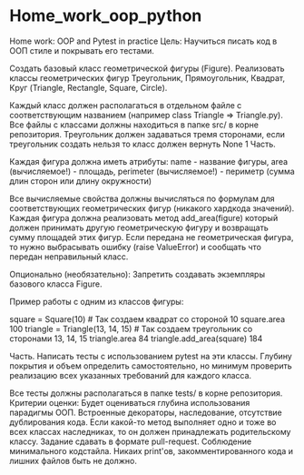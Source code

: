 # Home_work_oop_python
Home work: OOP and Pytest in practice
Цель:
Научиться писать код в ООП стиле и покрывать его тестами.

Создать базовый класс геометрической фигуры (Figure). Реализовать классы геометрических фигур Треугольник, Прямоугольник, Квадрат, Круг (Triangle, Rectangle, Square, Circle).

Каждый класс должен располагаться в отдельном файле с соответствующим названием (например class Triangle => Triangle.py).
Все файлы с классами должны находиться в папке src/ в корне репозитория.
Треугольник должен задаваться тремя сторонами, если треугольник создать нельзя то класс должен вернуть None
1 Часть.

Каждая фигура должна иметь атрибуты: name - название фигуры, area (вычисляемое!) - площадь, perimeter (вычисляемое!) - периметр (сумма длин сторон или длину окружности)

Все вычисляемые свойства должны вычисляться по формулам для соответствующих геометрических фигур (никакого хардкода значений). Каждая фигура должна реализовать метод add_area(figure) который должен принимать другую геометрическую фигуру и возвращать сумму площадей этих фигур. Если передана не геометрическая фигура, то нужно выбрасывать ошибку (raise ValueError) и сообщать что передан неправильный класс.

Опционально (необязательно): Запретить создавать экземпляры базового класса Figure.

Пример работы с одним из классов фигуры:

square = Square(10) # Так создаем квадрат со стороной 10 square.area 100 triangle = Triangle(13, 14, 15) # Так создаем треугольник со сторонами 13, 14, 15 triangle.area 84 triangle.add_area(square) 184

Часть.
Написать тесты с использованием pytest на эти классы. Глубину покрытия и объем определить самостоятельно, но минимум проверить реализацию всех указанных требований для каждого класса.

Все тесты должны располагаться в папке tests/ в корне репозитория.
Критерии оценки:
Будет оцениваться глубина использования парадигмы ООП.
Встроенные декораторы, наследование, отсутствие дублирования кода.
Если какой-то метод выполняет одно и тоже во всех классах наследниках, то он должен принадлежать родительскому классу.
Задание сдавать в формате pull-request.
Соблюдение минимального кодстайла.
Никаих print'ов, закомментированного кода и лишних файлов быть не должно.

